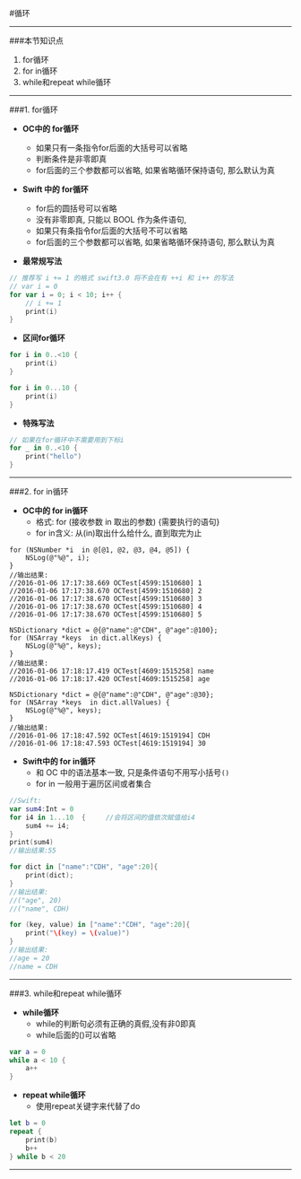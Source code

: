 #循环

---
###本节知识点
1. for循环
2. for in循环
3. while和repeat while循环


---

###1. for循环

- **OC中的 for循环**
	- 如果只有一条指令for后面的大括号可以省略
	- 判断条件是非零即真
	- for后面的三个参数都可以省略, 如果省略循环保持语句, 那么默认为真


- **Swift 中的 for循环**
	- for后的圆括号可以省略
	- 没有非零即真, 只能以 BOOL 作为条件语句,
	- 如果只有条指令for后面的大括号不可以省略
	- for后面的三个参数都可以省略, 如果省略循环保持语句, 那么默认为真


- **最常规写法**

```swift
// 推荐写 i += 1 的格式 swift3.0 将不会在有 ++i 和 i++ 的写法 
// var i = 0
for var i = 0; i < 10; i++ {
    // i += 1
    print(i)
}
```

- **区间for循环**

```swift
for i in 0..<10 {
    print(i)
}

for i in 0...10 {
    print(i)
}
```

- **特殊写法**

```swift
// 如果在for循环中不需要用到下标i
for _ in 0..<10 {
    print("hello")
}
```


---

###2. for in循环

- **OC中的 for in循环**
	- 格式: for (接收参数 in 取出的参数) {需要执行的语句}
	- for in含义: 从(in)取出什么给什么, 直到取完为止

```objc
for (NSNumber *i  in @[@1, @2, @3, @4, @5]) {
    NSLog(@"%@", i);
}
//输出结果:
//2016-01-06 17:17:38.669 OCTest[4599:1510680] 1
//2016-01-06 17:17:38.670 OCTest[4599:1510680] 2
//2016-01-06 17:17:38.670 OCTest[4599:1510680] 3
//2016-01-06 17:17:38.670 OCTest[4599:1510680] 4
//2016-01-06 17:17:38.670 OCTest[4599:1510680] 5
```
```objc
NSDictionary *dict = @{@"name":@"CDH", @"age":@100};
for (NSArray *keys  in dict.allKeys) {
    NSLog(@"%@", keys);
}
//输出结果:
//2016-01-06 17:18:17.419 OCTest[4609:1515258] name
//2016-01-06 17:18:17.420 OCTest[4609:1515258] age
```
```objc
NSDictionary *dict = @{@"name":@"CDH", @"age":@30};
for (NSArray *keys  in dict.allValues) {
    NSLog(@"%@", keys);
}
//输出结果:
//2016-01-06 17:18:47.592 OCTest[4619:1519194] CDH
//2016-01-06 17:18:47.593 OCTest[4619:1519194] 30
```

- **Swift中的 for in循环**
	- 和 OC 中的语法基本一致, 只是条件语句不用写小括号`()`
	- for in 一般用于遍历区间或者集合



```swift
//Swift:
var sum4:Int = 0
for i4 in 1...10  {     //会将区间的值依次赋值给i4
    sum4 += i4;
}
print(sum4)
//输出结果:55
```
```swift
for dict in ["name":"CDH", "age":20]{
    print(dict);
}
//输出结果:
//("age", 20)
//("name", CDH)
```
```swift
for (key, value) in ["name":"CDH", "age":20]{
    print("\(key) = \(value)")
}
//输出结果:
//age = 20
//name = CDH
```

---

###3. while和repeat while循环

- **while循环**
    - while的判断句必须有正确的真假,没有非0即真
    - while后面的()可以省略

```swift
var a = 0
while a < 10 {
    a++
}
```

- **repeat while循环**
    - 使用repeat关键字来代替了do

```swift
let b = 0
repeat {
    print(b)
    b++
} while b < 20
```

---